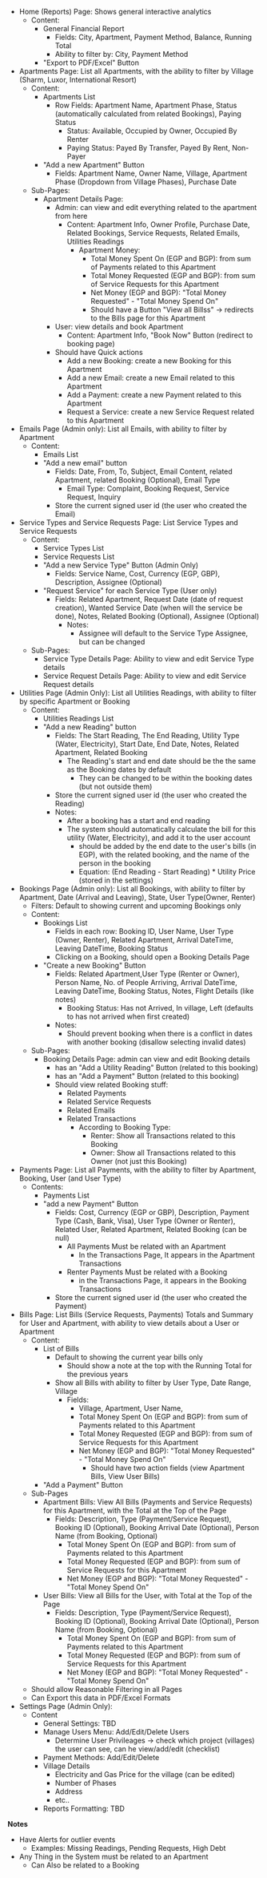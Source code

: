 - Home (Reports) Page: Shows general interactive analytics
	- Content:
		- General Financial Report
			- Fields: City, Apartment, Payment Method, Balance, Running Total
			- Ability to filter by: City, Payment Method
		- "Export to PDF/Excel" Button
- Apartments Page: List all Apartments, with the ability to filter by Village (Sharm, Luxor, International Resort)
	- Content:
		- Apartments List
			- Row Fields: Apartment Name, Apartment Phase, Status (automatically calculated from related Bookings), Paying Status
				- Status: Available, Occupied by Owner, Occupied By Renter
				- Paying Status: Payed By Transfer, Payed By Rent, Non-Payer
		- "Add a new Apartment" Button
			- Fields: Apartment Name, Owner Name, Village, Apartment Phase (Dropdown from Village Phases), Purchase Date
	- Sub-Pages:
		- Apartment Details Page: 
			- Admin: can view and edit everything related to the apartment from here
				- Content: Apartment Info, Owner Profile, Purchase Date, Related Bookings, Service Requests, Related Emails, Utilities Readings
					- Apartment Money: 
						- Total Money Spent On (EGP and BGP): from sum of Payments related to this Apartment
						- Total Money Requested (EGP and BGP): from sum of Service Requests for this Apartment
						- Net Money (EGP and BGP): "Total Money Requested" - "Total Money Spend On"
						- Should have a Button "View all Billss" -> redirects to the Bills page for this Apartment
			- User: view details and book Apartment
				- Content: Apartment Info, "Book Now" Button (redirect to booking page)
			- Should have Quick actions
				- Add a new Booking: create a new Booking for this Apartment
				- Add a new Email: create a new Email related to this Apartment
				- Add a Payment: create a new Payment related to this Apartment
				- Request a Service: create a new Service Request related to this Apartment
- Emails Page (Admin only): List all Emails, with ability to filter by Apartment
	- Content: 
		- Emails List
		- "Add a new email" button
			- Fields: Date, From, To, Subject, Email Content, related Apartment, related Booking (Optional), Email Type
				- Email Type: Complaint, Booking Request, Service Request, Inquiry
			- Store the current signed user id (the user who created the Email)
- Service Types and Service Requests Page: List Service Types and Service Requests
	- Content:
		- Service Types List
		- Service Requests List
		- "Add a new Service Type" Button (Admin Only)
			- Fields: Service Name, Cost, Currency (EGP, GBP), Description, Assignee (Optional)
		- "Request Service" for each Service Type (User only)
			- Fields: Related Apartment, Request Date (date of request creation), Wanted Service Date (when will the service be done), Notes, Related Booking (Optional), Assignee (Optional)
				- Notes:
					- Assignee will default to the Service Type Assignee, but can be changed
	- Sub-Pages:
		- Service Type Details Page: Ability to view and edit Service Type details
		- Service Request Details Page: Ability to view and edit Service Request details
- Utilities Page (Admin Only): List all Utilities Readings, with ability to filter by specific Apartment or Booking
	- Content: 
		- Utilities Readings List
		- "Add a new Reading" button
			- Fields: The Start Reading, The End Reading, Utility Type (Water, Electricity), Start Date, End Date, Notes, Related Apartment, Related Booking
				- The Reading's start and end date should be the the same as the Booking dates by default
					- They can be changed to be within the booking dates (but not outside them)
			- Store the current signed user id (the user who created the Reading)
			- Notes:
				- After a booking has a start and end reading
				- The system should automatically calculate the bill for this utility (Water, Electricity), and add it to the user account
					- should be added by the end date to the user's bills (in EGP), with the related booking, and the name of the person in the booking
					- Equation: (End Reading - Start Reading) * Utility Price (stored in the settings)
- Bookings Page (Admin only): List all Bookings, with ability to filter by Apartment, Date (Arrival and Leaving), State, User Type(Owner, Renter)
	- Filters: Default to showing current and upcoming Bookings only
	- Content:
		- Bookings List
			- Fields in each row: Booking ID, User Name, User Type (Owner, Renter), Related Apartment, Arrival DateTime, Leaving DateTime, Booking Status
			- Clicking on a Booking, should open a Booking Details Page
		- "Create a new Booking" Button
			- Fields: Related Apartment,User Type (Renter or Owner), Person Name, No. of People Arriving, Arrival DateTime, Leaving DateTime, Booking Status, Notes, Flight Details (like notes)
				- Booking Status: Has not Arrived, In village, Left (defaults to has not arrived when first created)
			- Notes:
				- Should prevent booking when there is a conflict in dates with another booking (disallow selecting invalid dates)
	- Sub-Pages:
		- Booking Details Page: admin can view and edit Booking details
			- has an "Add a Utility Reading" Button (related to this booking)
			- has an "Add a Payment" Button (related to this booking)
			- Should view related Booking stuff:
				- Related Payments
				- Related Service Requests
				- Related Emails
				- Related Transactions
					- According to Booking Type:
						- Renter: Show all Transactions related to this Booking
						- Owner: Show all Transactions related to this Owner (not just this Booking)
- Payments Page: List all Payments, with the ability to filter by Apartment, Booking, User (and User Type) 
	- Contents:
		- Payments List
		- "add a new Payment" Button
			- Fields: Cost, Currency (EGP or GBP), Description, Payment Type (Cash, Bank, Visa), User Type (Owner or Renter), Related User, Related Apartment, Related Booking (can be null)
				- All Payments Must be related with an Apartment
					- In the Transactions Page, It appears in the Apartment Transactions
				- Renter Payments Must be related with a Booking
					- in the Transactions Page, it appears in the Booking Transactions
			- Store the current signed user id (the user who created the Payment)
- Bills Page: List Bills (Service Requests, Payments) Totals and Summary for User and Apartment, with ability to view details about a User or Apartment
	- Content:
		- List of Bills
			- Default to showing the current year bills only
				- Should show a note at the top with the Running Total for the previous years
			- Show all Bills with ability to filter by User Type, Date Range, Village
				- Fields:
					- Village, Apartment, User Name, 
					- Total Money Spent On (EGP and BGP): from sum of Payments related to this Apartment
					- Total Money Requested (EGP and BGP): from sum of Service Requests for this Apartment
					- Net Money (EGP and BGP): "Total Money Requested" - "Total Money Spend On"
						- Should have two action fields (view Apartment Bills, View User Bills)
		- "Add a Payment" Button
	- Sub-Pages
		- Apartment Bills: View All Bills (Payments and Service Requests) for this Apartment, with the Total at the Top of the Page
			- Fields: Description, Type (Payment/Service Request), Booking ID (Optional), Booking Arrival Date (Optional), Person Name (from Booking, Optional)
				- Total Money Spent On (EGP and BGP): from sum of Payments related to this Apartment
				- Total Money Requested (EGP and BGP): from sum of Service Requests for this Apartment
				- Net Money (EGP and BGP): "Total Money Requested" - "Total Money Spend On"
		- User Bills: View all Bills for the User, with Total at the Top of the Page
			- Fields: Description, Type (Payment/Service Request), Booking ID (Optional), Booking Arrival Date (Optional), Person Name (from Booking, Optional)
				- Total Money Spent On (EGP and BGP): from sum of Payments related to this Apartment
				- Total Money Requested (EGP and BGP): from sum of Service Requests for this Apartment
				- Net Money (EGP and BGP): "Total Money Requested" - "Total Money Spend On"
	- Should allow Reasonable Filtering in all Pages
	- Can Export this data in PDF/Excel Formats
- Settings Page (Admin Only):
	- Content
		- General Settings: TBD
		- Manage Users Menu: Add/Edit/Delete Users
			- Determine User Privileages -> check which project (villages) the user can see, can he view/add/edit (checklist)
		- Payment Methods: Add/Edit/Delete
		- Village Details
			- Electricity and Gas Price for the village (can be edited)
			- Number of Phases
			- Address
			- etc..
		- Reports Formatting: TBD

**Notes**

- Have Alerts for outlier events
    - Examples: Missing Readings, Pending Requests, High Debt
- Any Thing in the System must be related to an Apartment
	- Can Also be related to a Booking
